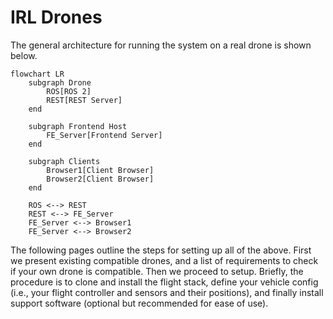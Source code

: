 # IRL Drones

The general architecture for running the system on a real drone is shown below.

```mermaid
flowchart LR
    subgraph Drone
        ROS[ROS 2]
        REST[REST Server]
    end

    subgraph Frontend Host
        FE_Server[Frontend Server]
    end

    subgraph Clients
        Browser1[Client Browser]
        Browser2[Client Browser]
    end

    ROS <--> REST
    REST <--> FE_Server
    FE_Server <--> Browser1
    FE_Server <--> Browser2
```

The following pages outline the steps for setting up all of the above. First we present existing compatible drones, and a list of requirements to check if your own drone is compatible. Then we proceed to setup. Briefly, the procedure is to clone and install the flight stack, define your vehicle config (i.e., your flight controller and sensors and their positions), and finally install support software (optional but recommended for ease of use).